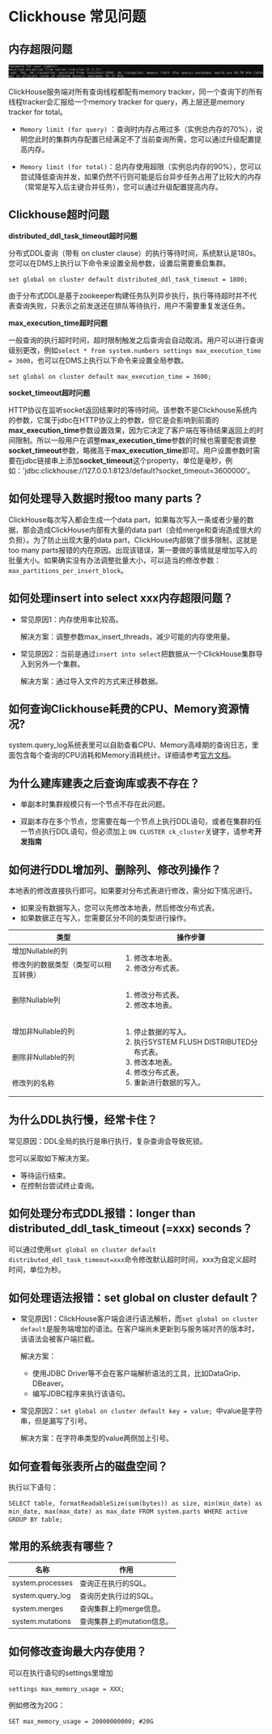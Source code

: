 # Clickhouse 常见问题

## 内存超限问题

![image](images/problem1.png)

ClickHouse服务端对所有查询线程都配有memory tracker，同一个查询下的所有线程tracker会汇报给一个memory tracker for query，再上层还是memory tracker for total。

- `Memory limit (for query)` ：查询时内存占用过多（实例总内存的70%），说明您此时的集群内存配置已经满足不了当前查询所需，您可以通过升级配置提高内存。

- `Memory limit (for total)`：总内存使用超限（实例总内存的90%），您可以尝试降低查询并发，如果仍然不行则可能是后台异步任务占用了比较大的内存（常常是写入后主键合并任务），您可以通过升级配置提高内存。

## Clickhouse超时问题

**distributed_ddl_task_timeout超时问题**

分布式DDL查询（带有 on cluster clause）的执行等待时间，系统默认是180s。您可以在DMS上执行以下命令来设置全局参数，设置后需要重启集群。

```
set global on cluster default distributed_ddl_task_timeout = 1800;
```

由于分布式DDL是基于zookeeper构建任务队列异步执行，执行等待超时并不代表查询失败，只表示之前发送还在排队等待执行，用户不需要重复发送任务。

**max_execution_time超时问题**

一般查询的执行超时时间，超时限制触发之后查询会自动取消。用户可以进行查询级别更改，例如`select * from system.numbers settings max_execution_time = 3600`，也可以在DMS上执行以下命令来设置全局参数。

```
set global on cluster default max_execution_time = 3600;
```

**socket_timeout超时问题**

HTTP协议在监听socket返回结果时的等待时间。该参数不是Clickhouse系统内的参数，它属于jdbc在HTTP协议上的参数，但它是会影响到前面的**max_execution_time**参数设置效果，因为它决定了客户端在等待结果返回上的时间限制。所以一般用户在调整**max_execution_time**参数的时候也需要配套调整**socket_timeout**参数，略微高于**max_execution_time**即可。用户设置参数时需要在jdbc链接串上添加**socket_timeout**这个property，单位是毫秒，例如：'jdbc:clickhouse://127.0.0.1:8123/default?socket_timeout=3600000'。

## 如何处理导入数据时报too many parts？

ClickHouse每次写入都会生成一个data part，如果每次写入一条或者少量的数据，那会造成ClickHouse内部有大量的data part（会给merge和查询造成很大的负担）。为了防止出现大量的data part，ClickHouse内部做了很多限制，这就是too many parts报错的内在原因。出现该错误，第一要做的事情就是增加写入的批量大小。如果确实没有办法调整批量大小，可以适当的修改参数：`max_partitions_per_insert_block`。

## 如何处理insert into select xxx内存超限问题？

- 常见原因1：内存使用率比较高。

  解决方案：调整参数max_insert_threads，减少可能的内存使用量。

- 常见原因2：当前是通过`insert into select`把数据从一个ClickHouse集群导入到另外一个集群。

  解决方案：通过导入文件的方式来迁移数据。

## 如何查询Clickhouse耗费的CPU、Memory资源情况?

system.query_log系统表里可以自助查看CPU、Memory高峰期的查询日志，里面包含每个查询的CPU消耗和Memory消耗统计。详细请参考[官方文档](https://clickhouse.tech/docs/en/operations/system-tables/query_log/)。

## 为什么建库建表之后查询库或表不存在？

- 单副本时集群规模只有一个节点不存在此问题。

- 双副本存在多个节点，您需要在每一个节点上执行DDL语句，或者在集群的任一节点执行DDL语句，但必须加上 `ON CLUSTER ck_cluster`关键字，请参考**开发指南**

## 如何进行DDL增加列、删除列、修改列操作？

本地表的修改直接执行即可。如果要对分布式表进行修改，需分如下情况进行。

- 如果没有数据写入，您可以先修改本地表，然后修改分布式表。
- 如果数据正在写入，您需要区分不同的类型进行操作。

<table>
    <thead>
    <tr>
        <th>类型</th>
        <th>操作步骤</th>
    </tr>
    </thead>
    <tbody>
    <tr>
        <td>增加Nullable的列</td>
        <td rowspan="2">
            <ol>
                <li>修改本地表。</li>
                <li>修改分布式表。</li>
            </ol>
        </td>
    </tr>
    <tr>
        <td>修改列的数据类型（类型可以相互转换）</td>
    </tr>
    <tr>
        <td>删除Nullable列</td>
        <td>
            <ol>
                <li>修改分布式表。</li>
                <li>修改本地表。</li>
            </ol>
        </td>
    </tr>
    <tr>
        <td>增加非Nullable的列</td>
        <td rowspan="3">
            <ol>
                <li>停止数据的写入。</li>
                <li>执行SYSTEM FLUSH DISTRIBUTED分布式表。</li>
                <li>修改本地表。</li>
                <li>修改分布式表。</li>
                <li>重新进行数据的写入。</li>
            </ol>
        </td>
    </tr>
    <tr>
        <td>删除非Nullable的列</td>
    </tr>
    <tr>
        <td>修改列的名称</td>
    </tr>
    </tbody>
</table>

## 为什么DDL执行慢，经常卡住？

常见原因：DDL全局的执行是串行执行，复杂查询会导致死锁。

您可以采取如下解决方案。

- 等待运行结束。
- 在控制台尝试终止查询。

## 如何处理分布式DDL报错：longer than distributed_ddl_task_timeout (=xxx) seconds？

可以通过使用`set global on cluster default distributed_ddl_task_timeout=xxx`命令修改默认超时时间，xxx为自定义超时时间，单位为秒。

## 如何处理语法报错：set global on cluster default？

- 常见原因1：ClickHouse客户端会进行语法解析，而`set global on cluster default`是服务端增加的语法。在客户端尚未更新到与服务端对齐的版本时，该语法会被客户端拦截。

  解决方案：

  - 使用JDBC Driver等不会在客户端解析语法的工具，比如DataGrip、DBeaver。
  - 编写JDBC程序来执行该语句。

- 常见原因2：`set global on cluster default key = value; `中value是字符串，但是漏写了引号。

  解决方案：在字符串类型的value两侧加上引号。

## 如何查看每张表所占的磁盘空间？

执行以下语句：

```
SELECT table, formatReadableSize(sum(bytes)) as size, min(min_date) as min_date, max(max_date) as max_date FROM system.parts WHERE active GROUP BY table; 
```

## 常用的系统表有哪些？

<table>
    <thead>
    <tr>
        <th>名称</th>
        <th>作用</th>
    </tr>
    </thead>
    <tbody>
    <tr>
        <td>system.processes</td>
        <td>查询正在执行的SQL。</td>
    </tr>
    <tr>
        <td>system.query_log</td>
        <td>查询历史执行过的SQL。</td>
    </tr>
    <tr>
        <td>system.merges</td>
        <td>查询集群上的merge信息。</td>
    </tr>
    <tr>
        <td>system.mutations</td>
        <td>查询集群上的mutation信息。</td>
    </tr>
    </tbody>
</table>

## 如何修改查询最大内存使用？

可以在执行语句的settings里增加

```
settings max_memory_usage = XXX;
```

例如修改为20G：

```
SET max_memory_usage = 20000000000; #20G
```

